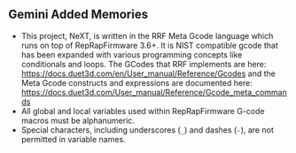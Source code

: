 ## Gemini Added Memories
- This project, NeXT, is written in the RRF Meta Gcode language which runs on top of RepRapFirmware 3.6+. It is NIST compatible gcode that has been expanded with various programming concepts like conditionals and loops. The GCodes that RRF implements are here: https://docs.duet3d.com/en/User_manual/Reference/Gcodes and the Meta Gcode constructs and expressions are documented here: https://docs.duet3d.com/User_manual/Reference/Gcode_meta_commands
- All global and local variables used within RepRapFirmware G-code macros must be alphanumeric.
- Special characters, including underscores (`_`) and dashes (`-`), are not permitted in variable names.
